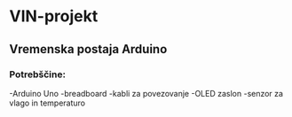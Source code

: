 # VIN-projekt
## Vremenska postaja Arduino

### Potrebščine:
-Arduino Uno
-breadboard
-kabli za povezovanje
-OLED zaslon
-senzor za vlago in temperaturo

